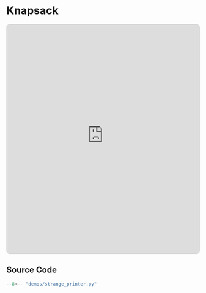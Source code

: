 # Knapsack

<iframe src="https://strange-printer.demos.davidhaolong.com"
        width="100%"
        height="600"
        style="border:1px solid #ccc; border-radius: 8px;">
</iframe>

## Source Code

```python linenums="1"
--8<-- "demos/strange_printer.py"
```
